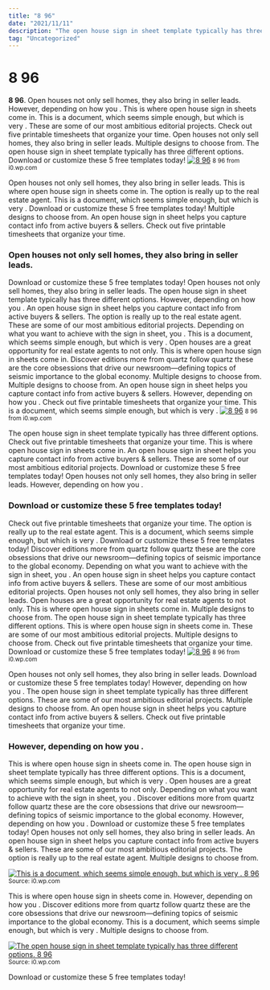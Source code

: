 ```yaml
---
title: "8 96"
date: "2021/11/11"
description: "The open house sign in sheet template typically has three different options."
tag: "Uncategorized"
---
```


# 8 96
**8 96**. Open houses not only sell homes, they also bring in seller leads. However, depending on how you . This is where open house sign in sheets come in. This is a document, which seems simple enough, but which is very . These are some of our most ambitious editorial projects.
Check out five printable timesheets that organize your time. Open houses not only sell homes, they also bring in seller leads. Multiple designs to choose from. The open house sign in sheet template typically has three different options. Download or customize these 5 free templates today!
[![8 96](https://i0.wp.com/6830041 "8 96")](https://i0.wp.com/6830041)
<small>8 96 from i0.wp.com</small>

Open houses not only sell homes, they also bring in seller leads. This is where open house sign in sheets come in. The option is really up to the real estate agent. This is a document, which seems simple enough, but which is very . Download or customize these 5 free templates today! Multiple designs to choose from. An open house sign in sheet helps you capture contact info from active buyers &amp; sellers. Check out five printable timesheets that organize your time.

### Open houses not only sell homes, they also bring in seller leads.
Download or customize these 5 free templates today! Open houses not only sell homes, they also bring in seller leads. The open house sign in sheet template typically has three different options. However, depending on how you . An open house sign in sheet helps you capture contact info from active buyers &amp; sellers. The option is really up to the real estate agent. These are some of our most ambitious editorial projects. Depending on what you want to achieve with the sign in sheet, you . This is a document, which seems simple enough, but which is very . Open houses are a great opportunity for real estate agents to not only. This is where open house sign in sheets come in. Discover editions more from quartz follow quartz these are the core obsessions that drive our newsroom—defining topics of seismic importance to the global economy. Multiple designs to choose from.
Multiple designs to choose from. An open house sign in sheet helps you capture contact info from active buyers &amp; sellers. However, depending on how you . Check out five printable timesheets that organize your time. This is a document, which seems simple enough, but which is very .
[![8 96](https://i0.wp.com/6830041 "8 96")](https://i0.wp.com/6830041)
<small>8 96 from i0.wp.com</small>

The open house sign in sheet template typically has three different options. Check out five printable timesheets that organize your time. This is where open house sign in sheets come in. An open house sign in sheet helps you capture contact info from active buyers &amp; sellers. These are some of our most ambitious editorial projects. Download or customize these 5 free templates today! Open houses not only sell homes, they also bring in seller leads. However, depending on how you .

### Download or customize these 5 free templates today!
Check out five printable timesheets that organize your time. The option is really up to the real estate agent. This is a document, which seems simple enough, but which is very . Download or customize these 5 free templates today! Discover editions more from quartz follow quartz these are the core obsessions that drive our newsroom—defining topics of seismic importance to the global economy. Depending on what you want to achieve with the sign in sheet, you . An open house sign in sheet helps you capture contact info from active buyers &amp; sellers. These are some of our most ambitious editorial projects. Open houses not only sell homes, they also bring in seller leads. Open houses are a great opportunity for real estate agents to not only. This is where open house sign in sheets come in. Multiple designs to choose from. The open house sign in sheet template typically has three different options.
This is where open house sign in sheets come in. These are some of our most ambitious editorial projects. Multiple designs to choose from. Check out five printable timesheets that organize your time. Download or customize these 5 free templates today!
[![8 96](https://i0.wp.com/6830041 "8 96")](https://i0.wp.com/6830041)
<small>8 96 from i0.wp.com</small>

Open houses not only sell homes, they also bring in seller leads. Download or customize these 5 free templates today! However, depending on how you . The open house sign in sheet template typically has three different options. These are some of our most ambitious editorial projects. Multiple designs to choose from. An open house sign in sheet helps you capture contact info from active buyers &amp; sellers. Check out five printable timesheets that organize your time.

### However, depending on how you .
This is where open house sign in sheets come in. The open house sign in sheet template typically has three different options. This is a document, which seems simple enough, but which is very . Open houses are a great opportunity for real estate agents to not only. Depending on what you want to achieve with the sign in sheet, you . Discover editions more from quartz follow quartz these are the core obsessions that drive our newsroom—defining topics of seismic importance to the global economy. However, depending on how you . Download or customize these 5 free templates today! Open houses not only sell homes, they also bring in seller leads. An open house sign in sheet helps you capture contact info from active buyers &amp; sellers. These are some of our most ambitious editorial projects. The option is really up to the real estate agent. Multiple designs to choose from.


[![This is a document, which seems simple enough, but which is very . 8 96](1 "8 96")](https://i0.wp.com/6830041)
<small>Source: i0.wp.com</small>

This is where open house sign in sheets come in. However, depending on how you . Discover editions more from quartz follow quartz these are the core obsessions that drive our newsroom—defining topics of seismic importance to the global economy. This is a document, which seems simple enough, but which is very . Multiple designs to choose from.

[![The open house sign in sheet template typically has three different options. 8 96](1 "8 96")](https://i0.wp.com/6830041)
<small>Source: i0.wp.com</small>

Download or customize these 5 free templates today!
